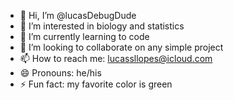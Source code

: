 - 👋 Hi, I’m @lucasDebugDude
- 👀 I’m interested in biology and statistics
- 🌱 I’m currently learning to code
- 💞️ I’m looking to collaborate on any simple project
- 📫 How to reach me: lucassllopes@icloud.com
- 😄 Pronouns: he/his
- ⚡ Fun fact: my favorite color is green

<!---
lucasDebugDude/lucasDebugDude is a ✨ special ✨ repository because its `README.md` (this file) appears on your GitHub profile.
You can click the Preview link to take a look at your changes.
--->
